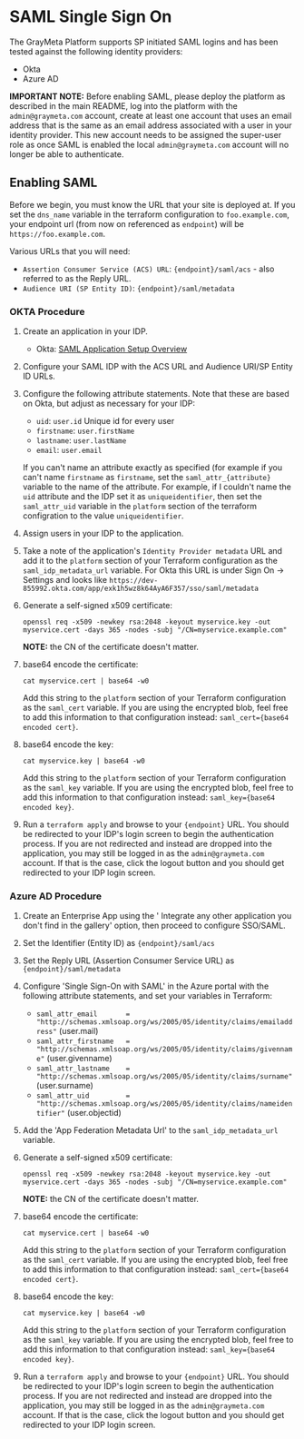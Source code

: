 # SAML Single Sign On

The GrayMeta Platform supports SP initiated SAML logins and has been tested against the following identity providers:

* Okta
* Azure AD

**IMPORTANT NOTE:** Before enabling SAML, please deploy the platform as described in the main README, log into the platform with the `admin@graymeta.com` account, create at least one account that uses an email address that is the same as an email address associated with a user in your identity provider. This new account needs to be assigned the super-user role as once SAML is enabled the local `admin@graymeta.com` account will no longer be able to authenticate.

## Enabling SAML

Before we begin, you must know the URL that your site is deployed at. If you set the `dns_name` variable in the terraform configuration to `foo.example.com`, your endpoint url (from now on referenced as `endpoint`) will be `https://foo.example.com`.

Various URLs that you will need:

* `Assertion Consumer Service (ACS) URL`: `{endpoint}/saml/acs` - also referred to as the Reply URL.
* `Audience URI (SP Entity ID)`: `{endpoint}/saml/metadata`

### OKTA Procedure
1. Create an application in your IDP.  
    * Okta: [SAML Application Setup Overview](https://developer.okta.com/docs/guides/saml-application-setup/overview/)
1. Configure your SAML IDP with the ACS URL and Audience URI/SP Entity ID URLs.
1. Configure the following attribute statements.  Note that these are based on Okta, but adjust as necessary for your IDP:
    * `uid`: `user.id` Unique id for every user
    * `firstname`: `user.firstName`
    * `lastname`: `user.lastName`
    * `email`: `user.email`
    
    If you can't name an attribute exactly as specified (for example if you can't name `firstname` as `firstname`, set the `saml_attr_{attribute}` variable to the name of the attribute. For example, if I couldn't name the `uid` attribute and the IDP set it as `uniqueidentifier`, then set the `saml_attr_uid` variable in the `platform` section of the terraform configration to the value `uniqueidentifier`.
1. Assign users in your IDP to the application.
1. Take a note of the application's `Identity Provider metadata` URL and add it to the `platform` section of your Terraform configuration as the `saml_idp_metadata_url` variable. For Okta this URL is under Sign On -> Settings and looks like `https://dev-855992.okta.com/app/exk1h5wz8k64AyA6F357/sso/saml/metadata`
1. Generate a self-signed x509 certificate:
    ```
    openssl req -x509 -newkey rsa:2048 -keyout myservice.key -out myservice.cert -days 365 -nodes -subj "/CN=myservice.example.com"
    ```
    **NOTE:** the CN of the certificate doesn't matter.
1. base64 encode the certificate:
    ```
    cat myservice.cert | base64 -w0
    ```
    Add this string to the `platform` section of your Terraform configuration as the `saml_cert` variable. If you are using the encrypted blob, feel free to add this information to that configuration instead: `saml_cert={base64 encoded cert}`.
1. base64 encode the key:
    ```
    cat myservice.key | base64 -w0
    ```
    Add this string to the `platform` section of your Terraform configuration as the `saml_key` variable. If you are using the encrypted blob, feel free to add this information to that configuration instead: `saml_key={base64 encoded key}`.

1. Run a `terraform apply` and browse to your `{endpoint}` URL. You should be redirected to your IDP's login screen to begin the authentication process. If you are not redirected and instead are dropped into the application, you may still be logged in as the `admin@graymeta.com` account. If that is the case, click the logout button and you should get redirected to your IDP login screen.

### Azure AD Procedure

1. Create an Enterprise App using the '	Integrate any other application you don't find in the gallery' option, then proceed to configure SSO/SAML.

1. Set the Identifier (Entity ID) as `{endpoint}/saml/acs`

1. Set the Reply URL (Assertion Consumer Service URL) as `{endpoint}/saml/metadata`

1. Configure 'Single Sign-On with SAML' in the Azure portal with the following attribute statements, and set your variables in Terraform:
    * `saml_attr_email       = "http://schemas.xmlsoap.org/ws/2005/05/identity/claims/emailaddress"` (user.mail)
    * `saml_attr_firstname   = "http://schemas.xmlsoap.org/ws/2005/05/identity/claims/givenname"` (user.givenname)
    * `saml_attr_lastname    = "http://schemas.xmlsoap.org/ws/2005/05/identity/claims/surname"` (user.surname)
    * `saml_attr_uid         = "http://schemas.xmlsoap.org/ws/2005/05/identity/claims/nameidentifier"` (user.objectid)

1. Add the 'App Federation Metadata Url' to the `saml_idp_metadata_url` variable.

1. Generate a self-signed x509 certificate:
    ```
    openssl req -x509 -newkey rsa:2048 -keyout myservice.key -out myservice.cert -days 365 -nodes -subj "/CN=myservice.example.com"
    ```
    **NOTE:** the CN of the certificate doesn't matter.
1. base64 encode the certificate:
    ```
    cat myservice.cert | base64 -w0
    ```
    Add this string to the `platform` section of your Terraform configuration as the `saml_cert` variable. If you are using the encrypted blob, feel free to add this information to that configuration instead: `saml_cert={base64 encoded cert}`.
1. base64 encode the key:
    ```
    cat myservice.key | base64 -w0
    ```
    Add this string to the `platform` section of your Terraform configuration as the `saml_key` variable. If you are using the encrypted blob, feel free to add this information to that configuration instead: `saml_key={base64 encoded key}`.
1. Run a `terraform apply` and browse to your `{endpoint}` URL. You should be redirected to your IDP's login screen to begin the authentication process. If you are not redirected and instead are dropped into the application, you may still be logged in as the `admin@graymeta.com` account. If that is the case, click the logout button and you should get redirected to your IDP login screen.